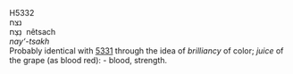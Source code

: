 <body>
  <p>H5332<br>  נצח  <br> נֵצַח  ‎  nêtsach  <br><i>nay‘-tsakh </i><br>Probably identical with <a href="h5331.htm">5331</a>  through the idea of <i>brilliancy</i> of color; <i>juice</i> of the grape (as blood red): - blood, strength.<br></p>
 </body>